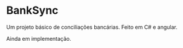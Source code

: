 # BankSync
Um projeto básico de conciliações bancárias.
Feito em C# e angular.

Ainda em implementação.

